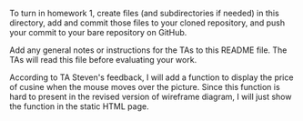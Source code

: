 To turn in homework 1, create files (and subdirectories if needed) in
this directory, add and commit those files to your cloned repository,
and push your commit to your bare repository on GitHub.

Add any general notes or instructions for the TAs to this README file.
The TAs will read this file before evaluating your work.

According to TA Steven's feedback, I will add a function to display 
the price of cusine when the mouse moves over the picture. Since this
function is hard to present in the revised version of wireframe diagram,
I will just show the function in the static HTML page.
